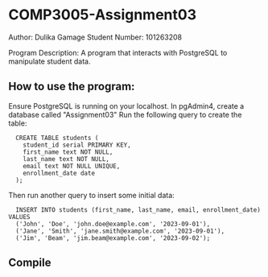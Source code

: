 # COMP3005-Assignment03

Author: Dulika Gamage
Student Number: 101263208

Program Description: A program that interacts with PostgreSQL to manipulate student data.

## How to use the program:
  Ensure PostgreSQL is running on your localhost. 
  In pgAdmin4, create a database called "Assignment03"
  Run the following query to create the table:
  
      CREATE TABLE students (
        student_id serial PRIMARY KEY,
        first_name text NOT NULL,
        last_name text NOT NULL,
        email text NOT NULL UNIQUE,
        enrollment_date date
      );
  
  Then run another query to insert some initial data:
  
      INSERT INTO students (first_name, last_name, email, enrollment_date) VALUES
      ('John', 'Doe', 'john.doe@example.com', '2023-09-01'),
      ('Jane', 'Smith', 'jane.smith@example.com', '2023-09-01'),
      ('Jim', 'Beam', 'jim.beam@example.com', '2023-09-02');

## Compile    

